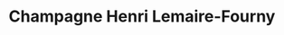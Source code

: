 ---
title: "Champagne Henri Lemaire-Fourny"
url: /damery/champagne-henri-lemaire-fourny/
shop: alcool
---